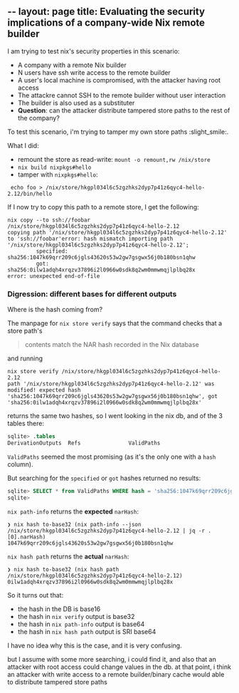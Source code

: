 --
layout: page
title: Evaluating the security implications of a company-wide Nix remote builder
--

I am trying to test nix's security properties in this scenario:

- A company with a remote Nix builder
- N users have ssh write access to the remote builder
- A user's local machine is compromised, with the attacker having root access
- The attackre cannot SSH to the remote builder without user interaction
- The builder is also used as a substituter
- **Question**: can the attacker distribute tampered store paths to the rest of the company?

To test this scenario, i'm trying to tamper my own store paths :slight_smile:.

What I did:

- remount the store as read-write: `mount -o remount,rw /nix/store`
- `nix build nixpkgs#hello`
- tamper with `nixpkgs#hello`:

```
 echo foo > /nix/store/hkgpl034l6c5zgzhks2dyp7p41z6qyc4-hello-2.12/bin/hello
```

If I now try to copy this path to a remote store, I get the following:

```
nix copy --to ssh://foobar /nix/store/hkgpl034l6c5zgzhks2dyp7p41z6qyc4-hello-2.12 
copying path '/nix/store/hkgpl034l6c5zgzhks2dyp7p41z6qyc4-hello-2.12' to 'ssh://foobar'error: hash mismatch importing path '/nix/store/hkgpl034l6c5zgzhks2dyp7p41z6qyc4-hello-2.12';
         specified: sha256:1047k69qrr209c6jgls43620s53w2gw7gsgwx56j0b180bsn1qhw
         got:       sha256:0ilw1adqh4xrqzv37896i2l0966w0sdk8q2wm0mmwmqjlplbq28x
error: unexpected end-of-file
```

### Digression: different bases for different outputs

Where is the hash coming from? 

The manpage for `nix store verify` says that the command checks that a store path's

> contents match the NAR hash recorded in the Nix database

and running 

```
nix store verify /nix/store/hkgpl034l6c5zgzhks2dyp7p41z6qyc4-hello-2.12 
path '/nix/store/hkgpl034l6c5zgzhks2dyp7p41z6qyc4-hello-2.12' was modified! expected hash 'sha256:1047k69qrr209c6jgls43620s53w2gw7gsgwx56j0b180bsn1qhw', got 'sha256:0ilw1adqh4xrqzv37896i2l0966w0sdk8q2wm0mmwmqjlplbq28x'
```

returns the same two hashes, so I went looking in the nix db, and of the 3 tables there:

```sql
sqlite> .tables
DerivationOutputs  Refs               ValidPaths  
```

`ValidPaths` seemed the most promising (as it's the only one with a `hash` column).

But searching for the `specified` or `got` hashes returned no results:

```sql
sqlite> SELECT * from ValidPaths WHERE hash = 'sha256:1047k69qrr209c6jgls43620s53w2gw7gsgwx56j0b180bsn1qhw' OR hash = 'sha256:0ilw1adqh4xrqzv37896i2l0966w0sdk8q2wm0mmwmqjlplbq28x';
sqlite> 
```

`nix path-info` returns the **expected** `narHash`:

```
❯ nix hash to-base32 (nix path-info --json /nix/store/hkgpl034l6c5zgzhks2dyp7p41z6qyc4-hello-2.12 | jq -r .[0].narHash)
1047k69qrr209c6jgls43620s53w2gw7gsgwx56j0b180bsn1qhw
```


`nix hash path` returns the **actual** `narHash`:

```
❯ nix hash to-base32 (nix hash path /nix/store/hkgpl034l6c5zgzhks2dyp7p41z6qyc4-hello-2.12)
0ilw1adqh4xrqzv37896i2l0966w0sdk8q2wm0mmwmqjlplbq28x
```

So it turns out that:

- the hash in the DB is base16
- the hash in `nix verify` output is base32
- the hash in `nix path-info` output is base64
- the hash in `nix hash path` output is SRI base64

I have no idea why this is the case, and it is very confusing.

but I assume with some more searching, i could find it, and also that an attacker with root access could change values in the db. at that point, i think an attacker with write access to a remote builder/binary cache would able to distribute tampered store paths
